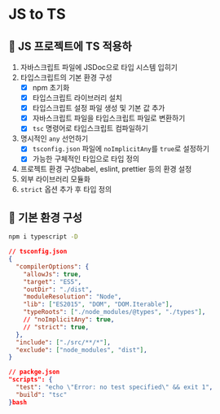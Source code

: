 # JS to TS

## 🐇 JS 프로젝트에 TS 적용하

1. 자바스크립트 파일에 JSDoc으로 타입 시스템 입히기
2. 타입스크립트의 기본 환경 구성
   * [x] npm 초기화
   * [x] 타입스크립트 라이브러리 설치
   * [x] 타입스크립트 설정 파일 생성 및 기본 값 추가
   * [x] 자바스크립트 파일을 타입스크립트 파일로 변환하기
   * [x] `tsc` 명령어로 타입스크립트 컴파일하기
3. 명시적인 `any` 선언하기
   * [x] `tsconfig.json` 파일에 `noImplicitAny`를 `true`로 설정하기
   * [x] 가능한 구체적인 타입으로 타입 정의
4. 프로젝트 환경 구성babel, eslint, prettier 등의 환경 설정
5. 외부 라이브러리 모듈화
6. `strict` 옵션 추가 후 타입 정의

## 🐇 기본 환경 구성

```bash
npm i typescript -D
```

```json
// tsconfig.json
{
  "compilerOptions": {
    "allowJs": true,
    "target": "ES5",
    "outDir": "./dist",
    "moduleResolution": "Node",
    "lib": ["ES2015", "DOM", "DOM.Iterable"],
    "typeRoots": ["./node_modules/@types", "./types"],
    // "noImplicitAny": true,
    // "strict": true,
  },
  "include": ["./src/**/*"],
  "exclude": ["node_modules", "dist"],
}

```

```json
// packge.json
"scripts": {
  "test": "echo \"Error: no test specified\" && exit 1",
  "build": "tsc"
}bash
```
